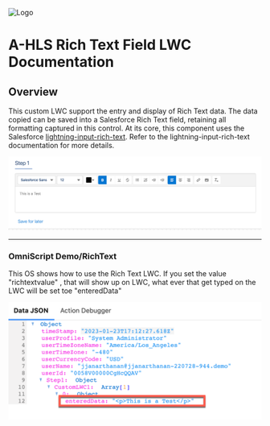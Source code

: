 ![Logo](./images/ahlsbanner.png)

# A-HLS Rich Text Field LWC Documentation

## Overview

This custom LWC support the entry and display of Rich Text data.  The data copied can be saved into a Salesforce Rich Text field, retaining all formatting captured in this control. At its core, this component uses the Salesforce [lightning-input-rich-text](https://developer.salesforce.com/docs/component-library/bundle/lightning-input-rich-text/documentation). Refer to the lightning-input-rich-text documentation for more details. 



![richText](./images/richText.png)



* * *

### **OmniScript Demo/RichText**

This OS shows how to use the Rich Text LWC. If you set the value "richtextvalue" , that will show up on LWC, what ever that get typed on the LWC will be set toe "enteredData"



![richTextJson](./images/richTextJson.png)
